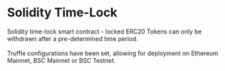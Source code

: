 # Solidity Time-Lock
Solidity time-lock smart contract - locked ERC20 Tokens can only be withdrawn after a pre-determined time period. \
\
Truffle configurations have been set, allowing for deployment on Ethereum Mainnet, BSC Mainnet or BSC Testnet.
